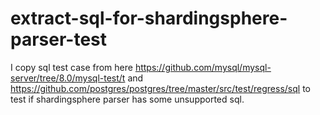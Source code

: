 # extract-sql-for-shardingsphere-parser-test
I copy sql test case from here 
https://github.com/mysql/mysql-server/tree/8.0/mysql-test/t
and https://github.com/postgres/postgres/tree/master/src/test/regress/sql
to test if shardingsphere parser has some unsupported sql.
